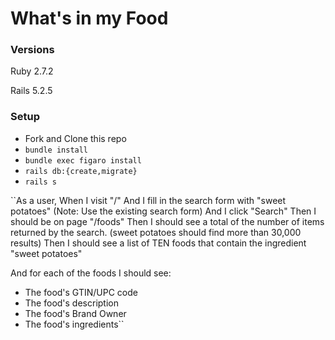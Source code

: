 # What's in my Food

### Versions

Ruby 2.7.2

Rails 5.2.5

### Setup

- Fork and Clone this repo
- `bundle install`
- `bundle exec figaro install`
- `rails db:{create,migrate}`
- `rails s`

``As a user,
When I visit "/"
And I fill in the search form with "sweet potatoes"
(Note: Use the existing search form)
And I click "Search"
Then I should be on page "/foods"
Then I should see a total of the number of items returned by the search.
(sweet potatoes should find more than 30,000 results)
Then I should see a list of TEN foods that contain the ingredient "sweet potatoes"

And for each of the foods I should see:
- The food's GTIN/UPC code
- The food's description
- The food's Brand Owner
- The food's ingredients``
